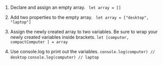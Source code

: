 1. Declare and assign an empty array.
   ` let array = []`

2. Add two properties to the empty array.
   ` let array = ["desktop", "laptop"]`

3. Assign the newly created array to two variables. Be sure to wrap your newly created variables inside brackets.
   `let [computer, compactComputer ] = array`

4. Use console.log to print out the variables.
   `console.log(computer) // desktop`
   `console.log(computer) // laptop`
